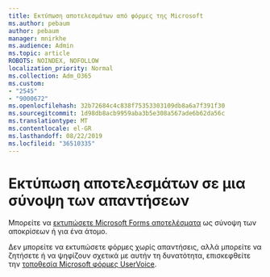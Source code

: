 ```yaml
---
title: Εκτύπωση αποτελεσμάτων από φόρμες της Microsoft
ms.author: pebaum
author: pebaum
manager: mnirkhe
ms.audience: Admin
ms.topic: article
ROBOTS: NOINDEX, NOFOLLOW
localization_priority: Normal
ms.collection: Adm_O365
ms.custom:
- "2545"
- "9000672"
ms.openlocfilehash: 32b72684c4c838f75353303109db8a6a7f391f30
ms.sourcegitcommit: 1d98db8acb9959aba3b5e308a567ade6b62da56c
ms.translationtype: MT
ms.contentlocale: el-GR
ms.lasthandoff: 08/22/2019
ms.locfileid: "36510335"
---
```

# <a name="print-results-in-a-summary-of-responses"></a>Εκτύπωση αποτελεσμάτων σε μια σύνοψη των απαντήσεων

Μπορείτε να [εκτυπώσετε Microsoft Forms αποτελέσματα](https://support.office.com/article/print-a-form-22100b98-ba3c-41c1-9513-f76caca664fc) ως σύνοψη των αποκρίσεων ή για ένα άτομο. 

Δεν μπορείτε να εκτυπώσετε φόρμες χωρίς απαντήσεις, αλλά μπορείτε να ζητήσετε ή να ψηφίζουν σχετικά με αυτήν τη δυνατότητα, επισκεφθείτε την [τοποθεσία Microsoft φόρμες UserVoice](https://microsoftforms.uservoice.com/forums/386451-welcome-to-microsoft-forms-suggestion-box).
